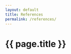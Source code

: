 ```yaml
---
layout: default
title: References
permalink: /references/
---
```


<h1><strong>{{ page.title }}</strong></h1>
